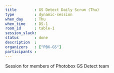 ```yaml
---
title        : GS Detect Daily Scrum (Thu)
type         : dynamic-session
when_day     : Thu
when_time    : DS-1
room_id      : table-1
session_slack: 
status       : done
description  :
organizers   : ["PBX-GS"]
participants :
---
```



Session for members of Photobox GS Detect team
